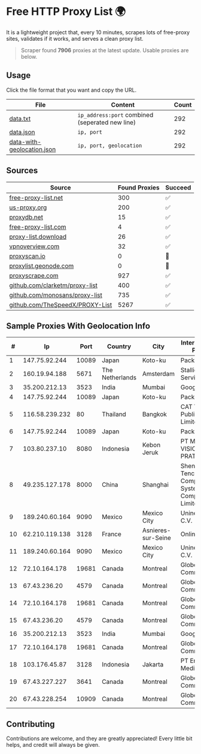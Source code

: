 
# Free HTTP Proxy List 🌍

It is a lightweight project that, every 10 minutes, scrapes lots of free-proxy sites, validates if it works, and serves a clean proxy list.


> Scraper found **7906** proxies at the latest update. Usable proxies are below.

## Usage

Click the file format that you want and copy the URL.


|File|Content|Count|
|----|-------|-----|
|[data.txt](https://raw.githubusercontent.com/themiralay/Proxy-List-World/master/data.txt)|`ip_address:port` combined (seperated new line)|292|
|[data.json](https://raw.githubusercontent.com/themiralay/Proxy-List-World/master/data.json)|`ip, port`|292|
|[data-with-geolocation.json](https://raw.githubusercontent.com/themiralay/Proxy-List-World/master/data-with-geolocation.json)|`ip, port, geolocation`|292|

## Sources

|Source|Found Proxies|Succeed|
|------|-------------|-------|
|[free-proxy-list.net](https://free-proxy-list.net)|300|✅|
|[us-proxy.org](https://www.us-proxy.org)|200|✅|
|[proxydb.net](http://proxydb.net)|15|✅|
|[free-proxy-list.com](https://free-proxy-list.com/?page=&port=&type%5B%5D=http&type%5B%5D=https&up_time=0&search=Search)|4|✅|
|[proxy-list.download](https://www.proxy-list.download/HTTP)|26|✅|
|[vpnoverview.com](https://vpnoverview.com/privacy/anonymous-browsing/free-proxy-servers)|32|✅|
|[proxyscan.io](https://www.proxyscan.io)|0|🚫|
|[proxylist.geonode.com](https://proxylist.geonode.com/api/proxy-list?limit=300&page=1&sort_by=lastChecked&sort_type=desc&protocols=http,https)|0|🚫|
|[proxyscrape.com](https://api.proxyscrape.com/v2/?request=displayproxies&protocol=http&timeout=10000&country=all&ssl=all&anonymity=all)|927|✅|
|[github.com/clarketm/proxy-list](https://raw.githubusercontent.com/clarketm/proxy-list/master/proxy-list-raw.txt)|400|✅|
|[github.com/monosans/proxy-list](https://raw.githubusercontent.com/monosans/proxy-list/main/proxies/http.txt)|735|✅|
|[github.com/TheSpeedX/PROXY-List](https://raw.githubusercontent.com/TheSpeedX/PROXY-List/master/http.txt)|5267|✅|


## Sample Proxies With Geolocation Info

|#|Ip|Port|Country|City|Internet Service Provider|
|-|--|----|-------|----|-------------------------|
|1|147.75.92.244|10089|Japan|Koto-ku|Packet Host, Inc.|
|2|160.19.94.188|5671|The Netherlands|Amsterdam|Stallion Network Services Limited|
|3|35.200.212.13|3523|India|Mumbai|Google LLC|
|4|147.75.92.244|10089|Japan|Koto-ku|Packet Host, Inc.|
|5|116.58.239.232|80|Thailand|Bangkok|CAT Telecom Public Company Limited|
|6|147.75.92.244|10089|Japan|Koto-ku|Packet Host, Inc.|
|7|103.80.237.10|8080|Indonesia|Kebon Jeruk|PT MITRA VISIONER PRATAMA|
|8|49.235.127.178|8000|China|Shanghai|Shenzhen Tencent Computer Systems Company Limited|
|9|189.240.60.164|9090|Mexico|Mexico City|Uninet S.A. de C.V.|
|10|62.210.119.138|3128|France|Asnieres-sur-Seine|Online S.A.S.|
|11|189.240.60.164|9090|Mexico|Mexico City|Uninet S.A. de C.V.|
|12|72.10.164.178|19681|Canada|Montreal|GloboTech Communications|
|13|67.43.236.20|4579|Canada|Montreal|GloboTech Communications|
|14|72.10.164.178|19681|Canada|Montreal|GloboTech Communications|
|15|67.43.236.20|4579|Canada|Montreal|GloboTech Communications|
|16|35.200.212.13|3523|India|Mumbai|Google LLC|
|17|72.10.164.178|19681|Canada|Montreal|GloboTech Communications|
|18|103.176.45.87|3128|Indonesia|Jakarta|PT Era Digital Media|
|19|67.43.227.227|3641|Canada|Montreal|GloboTech Communications|
|20|67.43.228.254|10909|Canada|Montreal|GloboTech Communications|



## Contributing

Contributions are welcome, and they are greatly appreciated! Every
little bit helps, and credit will always be given.

